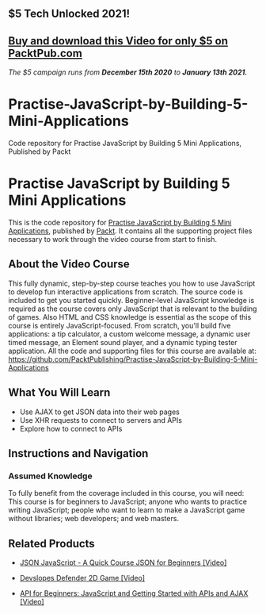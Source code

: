 ## $5 Tech Unlocked 2021!
[Buy and download this Video for only $5 on PacktPub.com](https://www.packtpub.com/product/practise-javascript-by-building-5-mini-applications-video/9781838558659)
-----
*The $5 campaign         runs from __December 15th 2020__ to __January 13th 2021.__*

# Practise-JavaScript-by-Building-5-Mini-Applications
Code repository for Practise JavaScript by Building 5 Mini Applications, Published by Packt
# Practise JavaScript by Building 5 Mini Applications
This is the code repository for [Practise JavaScript by Building 5 Mini Applications](https://www.packtpub.com/application-development/api-beginners-javascript-and-getting-started-apis-and-ajax-video?utm_source=github&utm_medium=repository&utm_campaign=9781838556570), published by [Packt](https://www.packtpub.com/?utm_source=github). It contains all the supporting project files necessary to work through the video course from start to finish.
## About the Video Course
This fully dynamic, step-by-step course teaches you how to use JavaScript to develop fun interactive applications from scratch. The source code is included to get you started quickly. Beginner-level JavaScript knowledge is required as the course covers only JavaScript that is relevant to the building of games. Also HTML and CSS knowledge is essential as the scope of this course is entirely JavaScript-focused. 
From scratch, you'll build five applications: a tip calculator, a custom welcome message, a dynamic user timed message, an Element sound player, and a dynamic typing tester application.
All the code and supporting files for this course are available at: https://github.com/PacktPublishing/Practise-JavaScript-by-Building-5-Mini-Applications

<H2>What You Will Learn</H2>
<DIV class=book-info-will-learn-text>
<UL>
<LI><SPAN id=what_you_will_learn_c class=sugar_field>Use AJAX to get JSON data into their web pages<BR></SPAN>
<LI><SPAN id=what_you_will_learn_c class=sugar_field>Use XHR requests to connect to servers and APIs<BR></SPAN>
<LI><SPAN id=what_you_will_learn_c class=sugar_field>Explore how to connect to APIs</SPAN> </LI></UL></DIV>

## Instructions and Navigation
### Assumed Knowledge
To fully benefit from the coverage included in this course, you will need:<br/>
This course is for beginners to JavaScript; anyone who wants to practice writing JavaScript; people who want to learn to make a JavaScript game without libraries; web developers; and web masters.

     

## Related Products
* [JSON JavaScript - A Quick Course JSON for Beginners [Video]](https://www.packtpub.com/application-development/api-beginners-javascript-and-getting-started-apis-and-ajax-video?utm_source=github&utm_medium=repository&utm_campaign=9781838556570)

* [Devslopes Defender 2D Game [Video]](https://www.packtpub.com/application-development/api-beginners-javascript-and-getting-started-apis-and-ajax-video?utm_source=github&utm_medium=repository&utm_campaign=9781838556570)

* [API for Beginners: JavaScript and Getting Started with APIs and AJAX [Video]](https://www.packtpub.com/application-development/api-beginners-javascript-and-getting-started-apis-and-ajax-video?utm_source=github&utm_medium=repository&utm_campaign=9781838556570)

